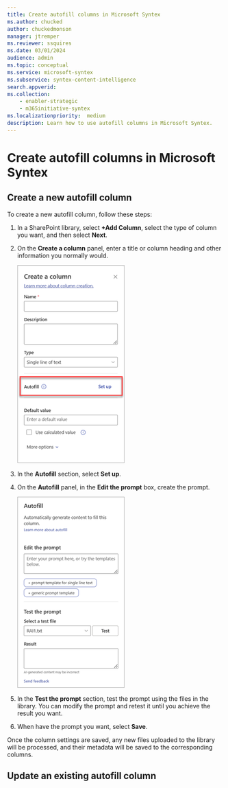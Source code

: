 ```yaml
---
title: Create autofill columns in Microsoft Syntex
ms.author: chucked
author: chuckedmonson
manager: jtremper
ms.reviewer: ssquires
ms.date: 03/01/2024
audience: admin
ms.topic: conceptual
ms.service: microsoft-syntex
ms.subservice: syntex-content-intelligence
search.appverid: 
ms.collection: 
    - enabler-strategic
    - m365initiative-syntex
ms.localizationpriority:  medium
description: Learn how to use autofill columns in Microsoft Syntex.
---
```


# Create autofill columns in Microsoft Syntex

## Create a new autofill column

To create a new autofill column, follow these steps:

1. In a SharePoint library, select **+Add Column**, select the type of column you want, and then select **Next**.

2. On the **Create a column** panel, enter a title or column heading and other information you normally would.

   ![Screenshot showing the Create a column panel with the Autofill section highlighted.](../media/content-understanding/autofill-create-column.png)

3. In the **Autofill** section, select **Set up**.

4. On the **Autofill** panel, in the **Edit the prompt** box, create the prompt.

   ![Screenshot showing the Autofill panel.](../media/content-understanding/autofill-panel.png)

5. In the **Test the prompt** section, test the prompt using the files in the library. You can modify the prompt and retest it until you achieve the result you want.

6. When have the prompt you want, select **Save**.

Once the column settings are saved, any new files uploaded to the library will be processed, and their metadata will be saved to the corresponding columns.

## Update an existing autofill column

